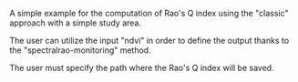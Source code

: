 A simple example for the computation of Rao's Q index using the "classic" approach with a simple study area.

The user can utilize the input "ndvi" in order to define the output thanks to the "spectralrao-monitoring" method. 

The user must specify the path where the Rao's Q index will be saved.
